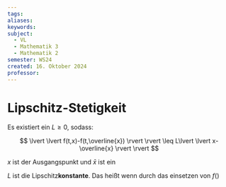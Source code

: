```yaml
---
tags: 
aliases: 
keywords: 
subject:
  - VL
  - Mathematik 3
  - Mathematik 2
semester: WS24
created: 16. Oktober 2024
professor:
---
```

 

# Lipschitz-Stetigkeit

Es existiert ein $L\geq 0$, sodass:

$$
\lvert \lvert f(t,x)-f(t,\overline{x}) \rvert  \rvert \leq L\lvert \lvert x-\overline{x} \rvert  \rvert  
$$

$x$ ist der Ausgangspunkt und $\bar{x}$ ist ein 

$L$ ist die Lipschitz**konstante**. Das heißt wenn durch das einsetzen von $f()$